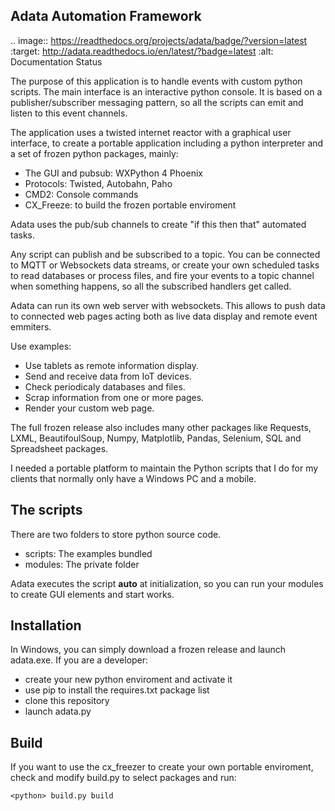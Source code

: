  
Adata Automation Framework
--------------------------

.. image:: https://readthedocs.org/projects/adata/badge/?version=latest
:target: http://adata.readthedocs.io/en/latest/?badge=latest
:alt: Documentation Status

The purpose of this application is to handle events with custom python scripts. The main interface is an interactive python console. It is based on a publisher/subscriber messaging pattern, so all the scripts can emit and listen to this event channels. 

The application uses a twisted internet reactor with a graphical user interface, to create a portable application including a python interpreter and a set of frozen python packages, mainly:

 - The GUI and pubsub: WXPython 4 Phoenix 
 - Protocols: Twisted, Autobahn, Paho
 - CMD2: Console commands
 - CX_Freeze: to build the frozen portable enviroment

Adata uses the pub/sub channels to create "if this then that" automated tasks.

Any script can publish and be subscribed to a topic. You can be connected to MQTT or Websockets data streams, or create your own scheduled tasks to read databases or process files, and fire your events to a topic channel when something happens, so all the subscribed handlers get called.

Adata can run its own web server with websockets. This allows to push data to connected web pages acting both as live data display and remote event emmiters.

Use examples:
 - Use tablets as remote information display.
 - Send and receive data from IoT devices.
 - Check periodicaly databases and files.
 - Scrap information from one or more pages.
 - Render your custom web page.

The full frozen release also includes many other packages like  Requests, LXML, BeautifoulSoup, Numpy, Matplotlib, Pandas, Selenium, SQL and Spreadsheet packages.

I needed a portable platform to maintain the Python scripts that I do for my clients that normally only have a Windows PC and a mobile.


The scripts
-------------

There are two folders to store python source code.

- scripts: The examples bundled
- modules: The private folder

Adata executes the script __auto__ at initialization, so you can run your modules to create GUI elements and start works.


Installation
------------
In Windows, you can simply download a frozen release and launch adata.exe.
If you are a developer:
- create your new python enviroment and activate it
- use pip to install the requires.txt package list
- clone this repository
- launch adata.py


Build
-----

If you want to use the cx_freezer to create your own portable enviroment, check and modify build.py to select packages and run:

    <python> build.py build



